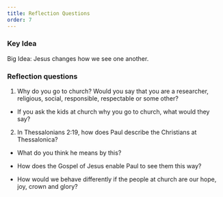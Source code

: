 ```yaml
---
title: Reflection Questions
order: 7
---
```


### Key Idea

Big Idea:  Jesus changes how we see one another.  

### Reflection questions
1. Why do you go to church? Would you say that you are a researcher, religious, social, responsible, respectable or some other?
   
- If you ask the kids at church why you go to church, what would they say?  
 
2. In Thessalonians 2:19, how does Paul describe the Christians at Thessalonica?
- What do you think he means by this? 

- How does the Gospel of Jesus enable Paul to see them this way? 

- How would we behave differently if the people at church are our hope, joy, crown and glory? 




